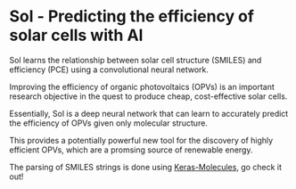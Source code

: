 # Sol - Predicting the efficiency of solar cells with AI
Sol learns the relationship between solar cell structure (SMILES) and efficiency (PCE) using a convolutional neural network.

Improving the efficiency of organic photovoltaics (OPVs) is an important research objective in the quest to produce cheap, cost-effective solar cells.

Essentially, Sol is a deep neural network that can learn to accurately predict the efficiency of OPVs given only molecular structure.

This provides a potentially powerful new tool for the discovery of highly efficient OPVs, which are a promsing source of renewable energy.



The parsing of SMILES strings is done using [Keras-Molecules](https://github.com/maxhodak/keras-molecules), go check it out!

